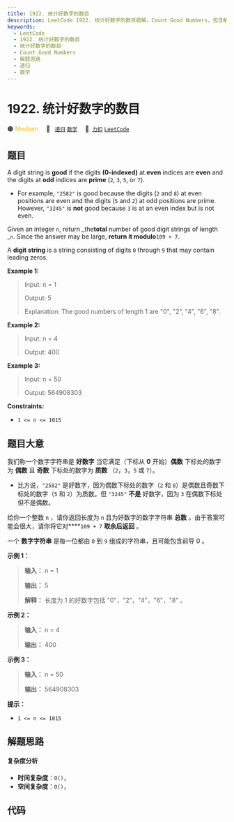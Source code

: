 ```yaml
---
title: 1922. 统计好数字的数目
description: LeetCode 1922. 统计好数字的数目题解，Count Good Numbers，包含解题思路、复杂度分析以及完整的 JavaScript 代码实现。
keywords:
  - LeetCode
  - 1922. 统计好数字的数目
  - 统计好数字的数目
  - Count Good Numbers
  - 解题思路
  - 递归
  - 数学
---
```


# 1922. 统计好数字的数目

🟠 <font color=#ffb800>Medium</font>&emsp; 🔖&ensp; [`递归`](/tag/recursion.md) [`数学`](/tag/math.md)&emsp; 🔗&ensp;[`力扣`](https://leetcode.cn/problems/count-good-numbers) [`LeetCode`](https://leetcode.com/problems/count-good-numbers)

## 题目

A digit string is **good** if the digits **(0-indexed)** at **even** indices
are **even** and the digits at **odd** indices are **prime** (`2`, `3`, `5`,
or `7`).

  * For example, `"2582"` is good because the digits (`2` and `8`) at even positions are even and the digits (`5` and `2`) at odd positions are prime. However, `"3245"` is **not** good because `3` is at an even index but is not even.

Given an integer `n`, return _the**total** number of good digit strings of
length _`n`. Since the answer may be large, **return it modulo**`109 + 7`.

A **digit string** is a string consisting of digits `0` through `9` that may
contain leading zeros.



**Example 1:**

> Input: n = 1
> 
> Output: 5
> 
> Explanation: The good numbers of length 1 are "0", "2", "4", "6", "8".

**Example 2:**

> Input: n = 4
> 
> Output: 400

**Example 3:**

> Input: n = 50
> 
> Output: 564908303

**Constraints:**

  * `1 <= n <= 1015`


## 题目大意

我们称一个数字字符串是 **好数字** 当它满足（下标从 **0** 开始）**偶数** 下标处的数字为 **偶数** 且 **奇数** 下标处的数字为
**质数** （`2`，`3`，`5` 或 `7`）。

  * 比方说，`"2582"` 是好数字，因为偶数下标处的数字（`2` 和 `8`）是偶数且奇数下标处的数字（`5` 和 `2`）为质数。但 `"3245"` **不是** 好数字，因为 `3` 在偶数下标处但不是偶数。

给你一个整数 `n` ，请你返回长度为 `n` 且为好数字的数字字符串 **总数** 。由于答案可能会很大，请你将它对****`109 + 7`
**取余后返回** 。

一个 **数字字符串** 是每一位都由 `0` 到 `9` 组成的字符串，且可能包含前导 0 。

**示例 1：**

> 
> 
> 
> 
> 
> **输入：** n = 1
> 
> **输出：** 5
> 
> **解释：** 长度为 1 的好数字包括 "0"，"2"，"4"，"6"，"8" 。
> 
> 

**示例 2：**

> 
> 
> 
> 
> 
> **输入：** n = 4
> 
> **输出：** 400
> 
> 

**示例 3：**

> 
> 
> 
> 
> 
> **输入：** n = 50
> 
> **输出：** 564908303
> 
> 

**提示：**

  * `1 <= n <= 1015`


## 解题思路

#### 复杂度分析

- **时间复杂度**：`O()`，
- **空间复杂度**：`O()`，

## 代码

```javascript

```